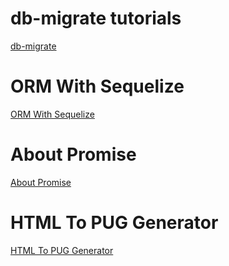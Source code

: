 # db-migrate tutorials
<a href="//github.com/db-migrate/node-db-migrate">db-migrate</a>

# ORM With Sequelize
<a href="//docs.sequelizejs.com/manual/installation/getting-started.html">ORM With Sequelize</a>

# About Promise
<a href="//developer.mozilla.org/en-US/docs/Web/JavaScript/Reference/Global_Objects/Promise">About Promise</a>

# HTML To PUG Generator
<a href="//pughtml.com">HTML To PUG Generator</a>

